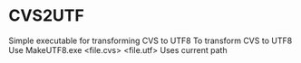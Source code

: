 # CVS2UTF
Simple executable for transforming CVS to UTF8
To transform CVS to UTF8
Use MakeUTF8.exe <file.cvs> <file.utf>
Uses current path

